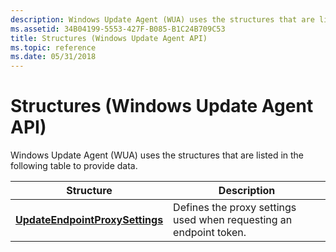 ```yaml
---
description: Windows Update Agent (WUA) uses the structures that are listed in the following table to provide data.
ms.assetid: 34B04199-5553-427F-B085-B1C24B709C53
title: Structures (Windows Update Agent API)
ms.topic: reference
ms.date: 05/31/2018
---
```


# Structures (Windows Update Agent API)

Windows Update Agent (WUA) uses the structures that are listed in the following table to provide data.



| Structure                                                          | Description                                                        |
|--------------------------------------------------------------------|--------------------------------------------------------------------|
| [**UpdateEndpointProxySettings**](updateendpointproxysettings.md) | Defines the proxy settings used when requesting an endpoint token. |



 

 

 



